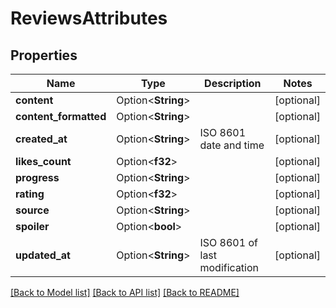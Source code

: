 # ReviewsAttributes

## Properties

Name | Type | Description | Notes
------------ | ------------- | ------------- | -------------
**content** | Option<**String**> |  | [optional]
**content_formatted** | Option<**String**> |  | [optional]
**created_at** | Option<**String**> | ISO 8601 date and time | [optional]
**likes_count** | Option<**f32**> |  | [optional]
**progress** | Option<**String**> |  | [optional]
**rating** | Option<**f32**> |  | [optional]
**source** | Option<**String**> |  | [optional]
**spoiler** | Option<**bool**> |  | [optional]
**updated_at** | Option<**String**> | ISO 8601 of last modification | [optional]

[[Back to Model list]](../README.md#documentation-for-models) [[Back to API list]](../README.md#documentation-for-api-endpoints) [[Back to README]](../README.md)


